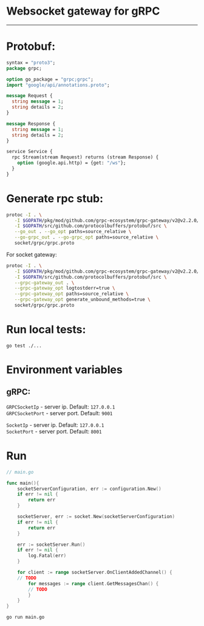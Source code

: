 # Websocket gateway for gRPC

---

# Protobuf:

````protobuf
syntax = "proto3";
package grpc;

option go_package = "grpc;grpc";
import "google/api/annotations.proto";

message Request {
  string message = 1;
  string details = 2;
}

message Response {
  string message = 1;
  string details = 2;
}

service Service {
  rpc Stream(stream Request) returns (stream Response) {
    option (google.api.http) = {get: "/ws"};
  }
}
````

# Generate rpc stub:

```bash
protoc -I . \
   -I $GOPATH/pkg/mod/github.com/grpc-ecosystem/grpc-gateway/v2@v2.2.0/third_party/googleapis \
   -I $GOPATH/src/github.com/protocolbuffers/protobuf/src \
   --go_out . --go_opt paths=source_relative \
   --go-grpc_out . --go-grpc_opt paths=source_relative \
   socket/grpc/grpc.proto
```

For socket gateway:
```bash
protoc -I . \
   -I $GOPATH/pkg/mod/github.com/grpc-ecosystem/grpc-gateway/v2@v2.2.0/third_party/googleapis \
   -I $GOPATH/src/github.com/protocolbuffers/protobuf/src \
   --grpc-gateway_out . \
   --grpc-gateway_opt logtostderr=true \
   --grpc-gateway_opt paths=source_relative \
   --grpc-gateway_opt generate_unbound_methods=true \
   socket/grpc/grpc.proto
```

# Run local tests:
```
go test ./...
```

# Environment variables

## gRPC: 
 
`GRPCSocketIp` - server ip. Default: `127.0.0.1` <br>
`GRPCSocketPort` - server port. Default: `9001`

`SocketIp` - server ip. Default: `127.0.0.1` <br>
`SocketPort` - server port. Default: `8001`

# Run

```go
// main.go

func main(){
    socketServerConfiguration, err := configuration.New()
    if err != nil {
        return err
    }

    socketServer, err := socket.New(socketServerConfiguration)
    if err != nil {
        return err
    }

    err := socketServer.Run()
    if err != nil {
        log.Fatal(err)
    }

    for client := range socketServer.OnClientAddedChannel() {
    // TODO
        for messages := range client.GetMessagesChan() {
        // TODO
        }
    }
}
````

```bash
go run main.go
```